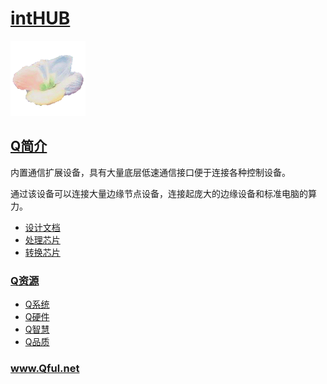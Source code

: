 ﻿# [intHUB](https://github.com/Qful/intHUB) 
[![sites](Qful/qitas.png)](http://www.Qful.net)
## [Q简介](https://github.com/Qful/intHUB) 

内置通信扩展设备，具有大量底层低速通信接口便于连接各种控制设备。

通过该设备可以连接大量边缘节点设备，连接起庞大的边缘设备和标准电脑的算力。

- [设计文档](docs/)
- [处理芯片](https://github.com/sochub/CH579)
- [转换芯片](VL805/)

### [Q资源](https://github.com/Qful/intHUB)

- [Q系统](https://github.com/OS-Q)
- [Q硬件](https://github.com/sochub)
- [Q智慧](https://github.com/tfzoo)
- [Q品质](https://github.com/qitas)

### www.Qful.net
